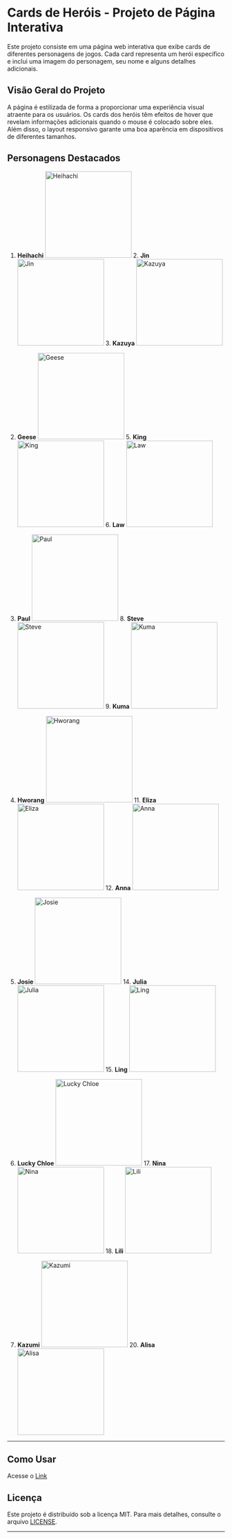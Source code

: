 # Cards de Heróis - Projeto de Página Interativa

Este projeto consiste em uma página web interativa que exibe cards de diferentes personagens de jogos. Cada card representa um herói específico e inclui uma imagem do personagem, seu nome e alguns detalhes adicionais.

## Visão Geral do Projeto

A página é estilizada de forma a proporcionar uma experiência visual atraente para os usuários. Os cards dos heróis têm efeitos de hover que revelam informações adicionais quando o mouse é colocado sobre eles. Além disso, o layout responsivo garante uma boa aparência em dispositivos de diferentes tamanhos.

## Personagens Destacados

1. **Heihachi**
   <img src="https://i.postimg.cc/zBG0X0Cn/HEIHACHI.png" alt="Heihachi" width="200"/> 2. **Jin** <img src="https://i.postimg.cc/wMSV2zSV/Jin.png" alt="Jin" width="200"/> 3. **Kazuya** <img src="https://i.postimg.cc/zDM08wVg/Kazuya.png" alt="Kazuya" width="200"/>

4. **Geese** <img src="https://i.postimg.cc/P5166Lf8/Geese.png" alt="Geese" width="200"/> 5. **King** <img src="https://i.postimg.cc/QxTStBTn/King.png" alt="King" width="200"/> 6. **Law** <img src="https://i.postimg.cc/9QHbqWPX/LAW.png" alt="Law" width="200"/>

7. **Paul** <img src="https://i.postimg.cc/jjshZZkG/PAUL.png" alt="Paul" width="200"/> 8. **Steve** <img src="https://i.postimg.cc/s2w487k1/steve-fox.png" alt="Steve" width="200"/> 9. **Kuma** <img src="https://i.postimg.cc/GmPQFZzF/Kuma.png" alt="Kuma" width="200"/>

10. **Hworang** <img src="https://i.postimg.cc/G2gzBGK6/HWORANG.png" alt="Hworang" width="200"/> 11. **Eliza** <img src="https://i.postimg.cc/mgdSpQfk/Eliza.png" alt="Eliza" width="200"/> 12. **Anna** <img src="https://i.postimg.cc/43mQDms5/Anna.png" alt="Anna" width="200"/>

13. **Josie** <img src="https://i.postimg.cc/GhCz4LxL/Josie.png" alt="Josie" width="200"/> 14. **Julia** <img src="https://i.postimg.cc/Xqw8sm46/Julia.png" alt="Julia" width="200"/> 15. **Ling** <img src="https://i.postimg.cc/J0cNNX51/LING-XIAOYU.png" alt="Ling" width="200"/>

16. **Lucky Chloe** <img src="https://i.postimg.cc/66dfxsJD/Lucky-chloe.png" alt="Lucky Chloe" width="200"/> 17. **Nina** <img src="https://i.postimg.cc/NfB7gNQL/Nina.png" alt="Nina" width="200"/> 18. **Lili** <img src="https://i.postimg.cc/hvq8Qsxy/Lili.png" alt="Lili" width="200"/>

19. **Kazumi** <img src="https://i.postimg.cc/rwyJ9fH7/Kazumi.png" alt="Kazumi" width="200"/> 20. **Alisa** <img src="https://i.postimg.cc/DZ45XmNZ/Alisa.png" alt="Alisa" width="200"/>


---

## Como Usar

Acesse o [Link](https://m4den.github.io/BlackAndWhite/)


## Licença

Este projeto é distribuído sob a licença MIT. Para mais detalhes, consulte o arquivo [LICENSE](LICENSE).

---

